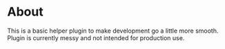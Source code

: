 # About

This is a basic helper plugin to make development go a little more smooth. Plugin is currently messy and not intended for production use.